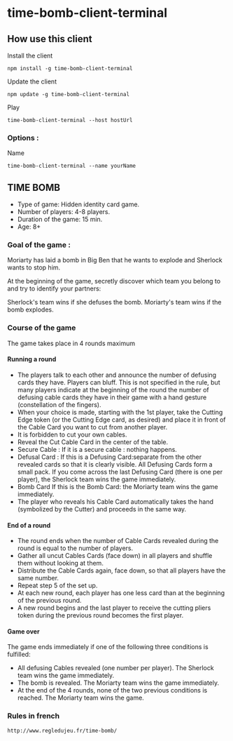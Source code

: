 # time-bomb-client-terminal

## How use this client

Install the client
```
npm install -g time-bomb-client-terminal

```
Update the client 
```
npm update -g time-bomb-client-terminal

```
Play
```
time-bomb-client-terminal --host hostUrl
```

### Options :

Name  
```
time-bomb-client-terminal --name yourName
```

## TIME BOMB

- Type of game: Hidden identity card game.
- Number of players: 4-8 players.
- Duration of the game: 15 min.
- Age: 8+

### Goal of the game :

Moriarty has laid a bomb in Big Ben that he wants to explode and Sherlock wants to stop him.
  
At the beginning of the game, secretly discover which team you belong to and try to identify your partners:
  
Sherlock's team wins if she defuses the bomb.
Moriarty's team wins if the bomb explodes.

### Course of the game

The game takes place in 4 rounds maximum

#### Running a round


- The players talk to each other and announce the number of defusing cards they have. Players can bluff. This is not specified in the rule, but many players indicate at the beginning of the round the number of defusing cable cards they have in their game with a hand gesture (constellation of the fingers).
- When your choice is made, starting with the 1st player, take the Cutting Edge token (or the Cutting Edge card, as desired) and place it in front of the Cable Card you want to cut from another player.
- It is forbidden to cut your own cables.
- Reveal the Cut Cable Card in the center of the table.
- Secure Cable : If it is a secure cable : nothing happens.
- Defusal Card : If this is a Defusing Card:separate from the other revealed cards so that it is clearly visible. All Defusing Cards form a small pack. If you come across the last Defusing Card (there is one per player), the Sherlock team wins the game immediately.
- Bomb Card If this is the Bomb Card: the Moriarty team wins the game immediately.
- The player who reveals his Cable Card automatically takes the hand (symbolized by the Cutter) and proceeds in the same way.

#### End of a round

- The round ends when the number of Cable Cards revealed during the round is equal to the number of players.
- Gather all uncut Cables Cards (face down) in all players and shuffle them without looking at them.
- Distribute the Cable Cards again, face down, so that all players have the same number.
- Repeat step 5 of the set up.
- At each new round, each player has one less card than at the beginning of the previous round.
- A new round begins and the last player to receive the cutting pliers token during the previous round becomes the first player.

#### Game over

The game ends immediately if one of the following three conditions is fulfilled:

- All defusing Cables revealed (one number per player). The Sherlock team wins the game immediately.
- The bomb is revealed. The Moriarty team wins the game immediately.
- At the end of the 4 rounds, none of the two previous conditions is reached. The Moriarty team wins the game.

### Rules in french

```
http://www.regledujeu.fr/time-bomb/

```